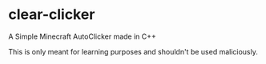 # clear-clicker
A Simple Minecraft AutoClicker made in C++

This is only meant for learning purposes and shouldn't be used maliciously.
